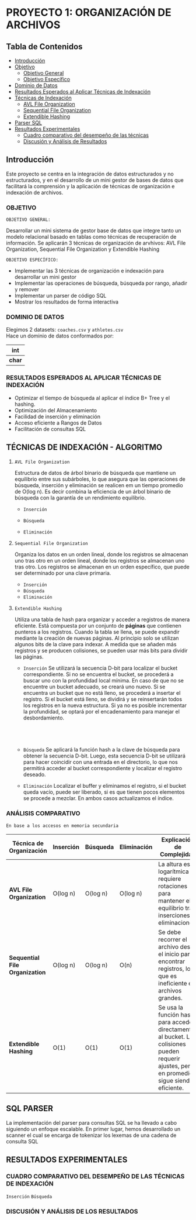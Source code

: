 # PROYECTO 1: ORGANIZACIÓN DE ARCHIVOS
## Tabla de Contenidos
- [Introducción](#introducción)
- [Objetivo](#objetivo)
  - [Objetivo General](#objetivo-general)
  - [Objetivo Específico](#objetivo-específico)
- [Dominio de Datos](#dominio-de-datos)
- [Resultados Esperados al Aplicar Técnicas de Indexación](#resultados-esperados-al-aplicar-técnicas-de-indexación)
- [Técnicas de Indexación](#técnicas-de-indexación)
  - [AVL File Organization](#avl-file-organization)
  - [Sequential File Organization](#sequential-file-organization)
  - [Extendible Hashing](#extendible-hashing)
- [Parser SQL](#sql-parser)
- [Resultados  Experimentales](#resultados-experimentales)
  - [Cuadro comparativo del desempeño de las técnicas](#Cuadro-comparativo-del-desempeño-de-las-tecnicas-de-indexación)
  - [Discusión y Análisis de Resultados](#Discusión-y-análisis-de-resultados)

## Introducción
Este proyecto se centra en la integración de datos estructurados y no estructurados, y en el desarrollo de un mini gestor de bases de datos que facilitará la comprensión y la aplicación de técnicas de organización e indexación de archivos.

### OBJETIVO 
`OBJETIVO GENERAL:`  

  Desarrollar un mini sistema de gestor base de datos que integre tanto un modelo relacional basado en 
  tablas como técnicas de recuperación de información. Se aplicarán 3 técnicas de organización de arvhivos: 
  AVL File Organization, Sequential File Organization y Extendible Hashing
  
`OBJETIVO ESPECÍFICO:`  
  - Implementar las 3 técnicas de organización e indexación para desarrollar un mini gestor
  - Implementar las operaciones de búsqueda, búsqueda por rango, añadir y remover
  - Implementar un parser de código SQL
  - Mostrar los resultados de forma interactiva

### DOMINIO DE DATOS
Elegimos 2 datasets: `coaches.csv` y `athletes.csv`  
Hace un dominio de datos conformados por:

| **int**           | 
|----------------------|
| **char**         |


### RESULTADOS ESPERADOS AL APLICAR TÉCNICAS DE INDEXACIÓN
- Optimizar el tiempo de búsqueda al aplicar el índice B+ Tree y el hashing.
- Optimización del Almacenamiento
- Facilidad de inserción y eliminación
- Acceso eficiente a Rangos de Datos
- Facilitación de consultas SQL

## TÉCNICAS DE INDEXACIÓN - ALGORITMO

1. `AVL File Organization`

   Estructura de datos de árbol binario de búsqueda que mantiene un equilibrio entre sus subárboles, lo que asegura que las operaciones de búsqueda, inserción y eliminación se realicen em un tiempo promedio de O(log n). Es decir combina la eficiencia de un árbol binario de búsqueda con la garantía de un rendimiento equilibrio.

   - `Inserción`
     
   - `Búsqueda`
   - `Eliminación`

   
   
2. `Sequential File Organization`
   
   Organiza los datos en un orden lineal, donde los registros se almacenan uno tras otro en un orden lineal, donde los registros se almacenan uno tras otro. Los registros se almacenan en un orden específico, que puede ser determinado por una clave primaria.

   - `Inserción`
   - `Búsqueda`
   - `Eliminación`
3. `Extendible Hashing` 
   
   Utiliza una tabla de hash para organizar y acceder a registros de manera eficiente. Está compuesta por un conjunto de **páginas** que contienen punteros a los registros. Cuando la tabla se llena, se puede expandir mediante la creación de nuevas páginas. Al principio solo se utilizan algunos bits de la clave para indexar. A medida que se añaden más registros y se producen colisiones, se pueden usar más bits para dividir las páginas.

   - `Inserción`
     Se utilizará la secuencia D-bit para localizar el bucket correspondiente. Si no se encuentra el             bucket, se procederá a buscar uno con la profundidad local mínima. En caso de que no se encuentre un        bucket adecuado, se creará uno nuevo. Si se encuentra un bucket que no está lleno, se procederá a           insertar el registro. Si el bucket está lleno, se dividirá y se reinsertarán todos los registros en la      nueva estructura. Si ya no es posible incrementar la profundidad, se optará por el encadenamiento para      manejar el desbordamiento.
     ```cpp
     

    
   - `Búsqueda`
     Se aplicará la función hash a la clave de búsqueda para obtener la secuencia D-bit. Luego, esta secuencia D-bit se utilizará para hacer coincidir con una entrada en el directorio, lo que nos permitirá acceder al bucket correspondiente y localizar el registro deseado.
     
   - `Eliminación`
     Localizar el buffer y eliminamos el registro, si el bucket queda vacío, puede ser liberado, si es que tienen pocos elementos se procede a mezclar. En ambos casos actualizamos el índice.

     

### ANÁLISIS COMPARATIVO
`En base a los accesos en memoria secundaria`


| **Técnica de Organización**      | **Inserción** | **Búsqueda** | **Eliminación** |  **Explicación de Complejidad**                                                                             | **Ventajas**                                  | **Desventajas**                              |
|----------------------------------|---------------|---------------|------------------|------------------------------------------------------------------------------------------------------------|------------------------------------------------|----------------------------------------------|
| **AVL File Organization**        | O(log n)      | O(log n)      | O(log n)         | La altura es logarítmica y requiere rotaciones para mantener el equilibrio tras inserciones o eliminaciones. | Balanceo automático; acceso rápido.          | Complejidad en la implementación y mantenimiento. |
| **Sequential File Organization** | O(log n)          | O(log n)          | O(n)             | Se debe recorrer el archivo desde el inicio para encontrar registros, lo que es ineficiente en archivos grandes. | Sencillo de implementar; eficiente en lectura secuencial. | Ineficiente para búsquedas y modificaciones. |
| **Extendible Hashing**           | O(1)          | O(1)          | O(1)             | Se usa la función hash para acceder directamente al bucket. Las colisiones pueden requerir ajustes, pero en promedio sigue siendo eficiente. | Acceso rápido; bajo costo de inserción y búsqueda. | Complejidad en el manejo de colisiones y ajuste de la tabla. |


## SQL PARSER
La implementación del parser para consultas SQL se ha llevado a cabo siguiendo un enfoque escalable. En primer lugar, hemos desarrollado un scanner el cual se encarga de tokenizar los lexemas de una cadena de consulta SQL

## RESULTADOS EXPERIMENTALES

### CUADRO COMPARATIVO DEL DESEMPEÑO DE LAS TÉCNICAS DE INDEXACIÓN
`Inserción` `Búsqueda`

### DISCUSIÓN Y ANÁLISIS DE LOS RESULTADOS



